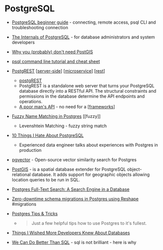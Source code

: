 PostgreSQL
==========

* [PostgreSQL beginner guide](https://knowledgepill.it/posts/postgresql-basics-guide/) - connecting, remote access, psql CLI and troubleshooting connection
* [The Internals of PostgreSQL](https://www.interdb.jp/pg/index.html) - for database administrators and system developers
* [Why you (probably) don't need PostGIS](https://blog.rebased.pl/2020/04/07/why-you-probably-dont-need-postgis)
* [psql command line tutorial and cheat sheet](https://tomcam.github.io/postgres/)
* [PostgREST](https://postgrest.org/) [[server-side]] [[microservice]] [[rest]]
    * [postgREST](https://github.com/PostgREST/postgrest)
    * PostgREST is a standalone web server that turns your PostgreSQL database directly into a RESTful API. The structural constraints and permissions in the database determine the API endpoints and operations.
    * [A poor man's API](https://blog.frankel.ch/poor-man-api/) - no need for a [[frameworks]]
* [Fuzzy Name Matching in Postgres](https://info.crunchydata.com/blog/fuzzy-name-matching-in-postgresql) [[fuzzy]]
    * Levenshtein Matching - fuzzy string match
* [10 Things I Hate About PostgreSQL](https://rbranson.medium.com/10-things-i-hate-about-postgresql-20dbab8c2791)
    * Experienced data engineer talks about experiences with Postgres in production
* [pgvector](https://github.com/ankane/pgvector) - Open-source vector similarity search for Postgres 
* [PostGIS](https://postgis.net/) - is a spatial database extender for PostgreSQL object-relational database. It adds support for geographic objects allowing location queries to be run in SQL. 
* [Postgres Full-Text Search: A Search Engine in a Database](https://blog.crunchydata.com/blog/postgres-full-text-search-a-search-engine-in-a-database)
* [Zero-downtime schema migrations in Postgres using Reshape](https://fabianlindfors.se/blog/schema-migrations-in-postgres-using-reshape/) #migrations
* [Postgres Tips & Tricks](https://www.crunchydata.com/postgres-tips)
    * > Just a few helpful tips how to use Postgres to it's fullest.
* [Things I Wished More Developers Knew About Databases](https://medium.com/@rakyll/things-i-wished-more-developers-knew-about-databases-2d0178464f78)

* [We Can Do Better Than SQL](https://edgedb.com/blog/we-can-do-better-than-sql/) - sql is not brilliant - here is why

[//begin]: # "Autogenerated link references for markdown compatibility"
[server-side]: server-side.md "Server Side"
[microservice]: microservice.md "MicroService"
[rest]: rest.md "rest"
[frameworks]: frameworks.md "Frameworks"
[//end]: # "Autogenerated link references"